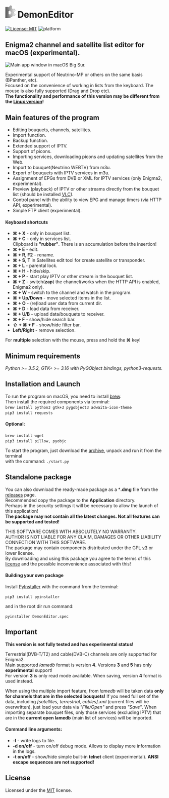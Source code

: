 # <img src="app/ui/icons/hicolor/96x96/apps/demon-editor.png" width="32" /> DemonEditor
[![License: MIT](https://img.shields.io/badge/License-MIT-yellow.svg)](LICENSE) ![platform](https://img.shields.io/badge/platform-macos-lightgrey)
## Enigma2 channel and satellite list editor for macOS (experimental).  

![Main app window in macOS Big Sur.](https://user-images.githubusercontent.com/7511379/92320982-9b20c780-f02e-11ea-8a43-fc0c70503573.png)  

Experimental support of Neutrino-MP or others on the same basis (BPanther, etc).  
Focused on the convenience of working in lists from the keyboard. The mouse is also fully supported (Drag and Drop etc).                                
**The functionality and performance of this version may be different from the [Linux version](https://github.com/DYefremov/DemonEditor)!**

## Main features of the program
* Editing bouquets, channels, satellites.
* Import function.
* Backup function.
* Extended support of IPTV.
* Support of picons.
* Importing services, downloading picons and updating satellites from the Web.
* Import to bouquet(Neutrino WEBTV) from m3u.
* Export of bouquets with IPTV services in m3u.
* Assignment of EPGs from DVB or XML for IPTV services (only Enigma2, experimental).
* Preview (playback) of IPTV or other streams directly from the bouquet list (should be installed [VLC](https://www.videolan.org/vlc/)).
* Control panel with the ability to view EPG and manage timers (via HTTP API, experimental).
* Simple FTP client (experimental). 

#### Keyboard shortcuts                                                                                                                                                                                            
* **&#8984; + X** - only in bouquet list.
* **&#8984; + C** - only in services list.                                                                                                                                                    
Clipboard is **"rubber"**. There is an accumulation before the insertion!                                                              
* **&#8984; + E** - edit. 
* **&#8984; + R, F2** - rename.
* **&#8984; + S, T** in Satellites edit tool for create satellite or transponder.
* **&#8984; + L** - parental lock.
* **&#8984; + H** - hide/skip.                                                                                                                                                                                                 
* **&#8984; + P** - start play IPTV or other stream in the bouquet list.
* **&#8984; + Z** - switch(**zap**) the channel(works when the HTTP API is enabled, Enigma2 only).                         
* **&#8984; + W** - switch to the channel and watch in the program.
* **&#8984; + Up/Down** - move selected items in the list. 
* **&#8984; + O** - (re)load user data from current dir. 
* **&#8984; + D** - load data from receiver. 
* **&#8984; + U/B** - upload data/bouquets to receiver.
* **&#8984; + F** - show/hide search bar.
* **&#8679; + &#8984; + F** - show/hide filter bar.
* **Left/Right** - remove selection.

For **multiple** selection with the mouse, press and hold the **&#8984;** key!

## Minimum requirements
*Python >= 3.5.2, GTK+ >= 3.16 with PyGObject bindings, python3-requests.*
                                                                    
## Installation and Launch                                                                          
To run the program on macOS, you need to install [brew](https://brew.sh/).  
Then install the required components via terminal:  
```brew install python3 gtk+3 pygobject3 adwaita-icon-theme```                                                                  
```pip3 install requests```                                                                                                                                                                                          
#### Optional:                                                                                                         
```brew install wget```                                                                                                                                                                                                                                                                                                      
```pip3 install pillow, pyobjc```

To start the program, just download the [archive](https://github.com/DYefremov/DemonEditor/archive/experimental-mac.zip), unpack and run it from the terminal   
with the command: ```./start.py```
## Standalone package
You can also download the ready-made package as a ***.dmg** file from the [releases](https://github.com/DYefremov/DemonEditor/releases) page.  
Recommended copy the package to the **Application** directory.  
Perhaps in the security settings it will be necessary to allow the launch of this application!  
**The package may not contain all the latest changes. Not all features can be supported and tested!**

THIS SOFTWARE COMES WITH ABSOLUTELY NO WARRANTY.                                                                        
AUTHOR IS NOT LIABLE FOR ANY CLAIM, DAMAGES OR OTHER LIABILITY CONNECTION WITH THIS SOFTWARE.                           
The package may contain components distributed under the GPL [v3](http://www.gnu.org/licenses/gpl-3.0.html) or lower license.  
By downloading and using this package you agree to the terms of this [license](http://www.gnu.org/licenses/gpl-3.0.html) and the possible inconvenience associated with this! 

#### Building your own package                                                                                                                                                                                                                                                                
Install [PyInstaller](https://www.pyinstaller.org/) with the command from the terminal:
                                                                   
```pip3 install pyinstaller```
                                                                                          
and in the root dir run command: 
                                                                                        
```pyinstaller DemonEditor.spec``` 
## Important
**This version is not fully tested and has experimental status!**

Terrestrial(DVB-T/T2) and cable(DVB-C) channels are only supported for Enigma2.                                                                                                
Main supported *lamedb* format is version **4**. Versions **3** and **5** has only **experimental** support!                                                                                                                                                        
For version **3** is only read mode available. When saving, version **4** format is used instead.   

When using the multiple import feature, from *lamedb* will be taken data **only for channels that are in the selected bouquets!**
If you need full set of the data, including *[satellites, terrestrial, cables].xml* (current files will be overwritten), 
just load your data via *"File/Open"* and press *"Save"*. When importing separate bouquet files, only those services 
(excluding IPTV) that are in the **current open lamedb** (main list of services) will be imported.
#### Command line arguments:
* **-l** - write logs to file.
* **-d on/off** - turn on/off debug mode. Allows to display more information in the logs.
* **-t on/off** - show/hide simple built-in **telnet** client (experimental). **ANSI escape sequences are not supported!**

## License
Licensed under the [MIT](LICENSE) license.                                     
